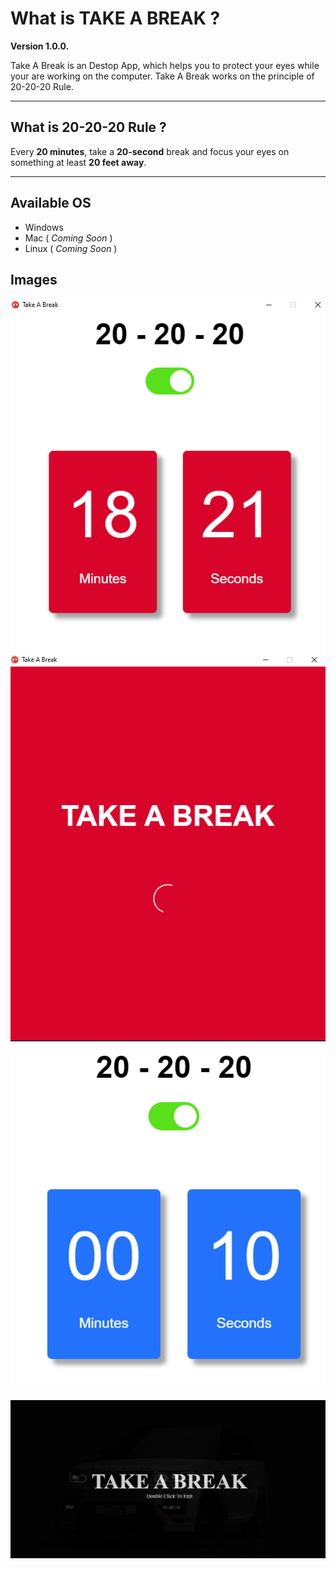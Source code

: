 # What is TAKE A BREAK ?

**Version 1.0.0.**

Take A Break is an Destop App,
which helps you to protect your eyes while your are working on the computer.
Take A Break works on the principle of 20-20-20 Rule.
____
## What is 20-20-20 Rule ?

 Every __20 minutes__, take a __20-second__ break and focus your eyes on something at least __20 feet away__.
____
## Available OS

* Windows 
* Mac ( *Coming Soon* )
* Linux ( *Coming Soon* )

## Images

!["Couner"](/images/counter.png)
!["LOADER "](/images/loader.png)![](/images/Rest.png)

![](/images/Notification.png)
